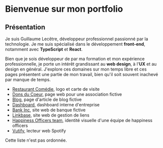 # Bienvenue sur mon portfolio

## Présentation

Je suis Guillaume Lecêtre, développeur professionnel passionné par la technologie. Je me suis spécialisé dans le développement **front-end**, notamment avec **TypeScript** et **React**.

Bien que je sois développeur de par ma formation et mon expérience professionnelle, je porte un intérêt grandissant au **web design**, à l'**UX** et au design en général. J'explore ces domaines sur mon temps libre et ces pages présentent une partie de mon travail, bien qu'il soit souvent inachevé par manque de temps.

- [Restaurant Comédie](./01-restaurant-comedie/), logo et carte de visite
- [Dons du Coeur](./02-dons-du-coeur), page web pour une association fictive
- [Blog](./03-blog), page d'article de blog fictive
- [Dashboard](./04-dashboard), dashboard interne d'entreprise
- [Bank Inc](./05-bankinc), site web de banque fictive
- [Linkbase](./06-linkbase), site web de gestion de liens
- [Happiness Officers team](07-happiness-officers-team), identité visuelle d'une équipe de happiness officers
- [Vutify](./08-vutify), lecteur web Spotify

Cette liste n'est pas ordonnée.